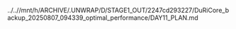 ../..//mnt/h/ARCHIVE/.UNWRAP/D/STAGE1_OUT/2247cd293227/DuRiCore_backup_20250807_094339_optimal_performance/DAY11_PLAN.md